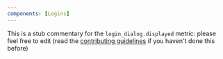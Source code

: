 ```yaml
---
components: [Logins]
---
```


This is a stub commentary for the `login_dialog.displayed` metric: please feel free to edit (read the
[contributing guidelines](https://github.com/mozilla/glean-annotations/blob/main/CONTRIBUTING.md)
if you haven't done this before)
